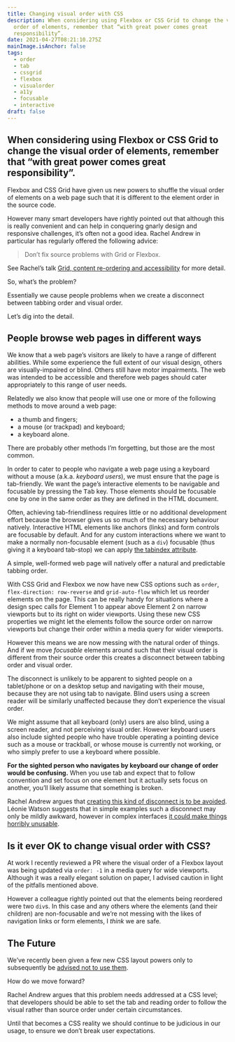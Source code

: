 ```yaml
---
title: Changing visual order with CSS
description: When considering using Flexbox or CSS Grid to change the visual
  order of elements, remember that “with great power comes great
  responsibility”.
date: 2021-04-27T08:21:10.275Z
mainImage.isAnchor: false
tags:
  - order
  - tab
  - cssgrid
  - flexbox
  - visualorder
  - a11y
  - focusable
  - interactive
draft: false
---
```

When considering using Flexbox or CSS Grid to change the visual order of elements, remember that “with great power comes great responsibility”.
---

Flexbox and CSS Grid have given us new powers to shuffle the visual order of elements on a web page such that it is different to the element order in the source code.

However many smart developers have rightly pointed out that although this is really convenient and can help in conquering gnarly design and responsive challenges, it’s often not a good idea. Rachel Andrew in particular has regularly offered the following advice:

> Don’t fix source problems with Grid or Flexbox.

See Rachel’s talk [Grid, content re-ordering and accessibility](https://noti.st/rachelandrew/Mny9Vg/grid-content-re-ordering-and-accessibility#sd6FiEH) for more detail.

So, what’s the problem?

Essentially we cause people problems when we create a disconnect between tabbing order and visual order. 

Let’s dig into the detail.

## People browse web pages in different ways

We know that a web page’s visitors are likely to have a range of different abilities. While some experience the full extent of our visual design, others are visually-impaired or blind. Others still have motor impairments. The web was intended to be accessible and therefore web pages should cater appropriately to this range of user needs.

Relatedly we also know that people will use one or more of the following methods to move around a web page:

- a thumb and fingers; 
- a mouse (or trackpad) and keyboard; 
- a keyboard alone.

There are probably other methods I’m forgetting, but those are the most common.

In order to cater to people who navigate a web page using a keyboard without a mouse (a.k.a. _keyboard users_), we must ensure that the page is tab-friendly. We want the page’s interactive elements to be navigable and focusable by pressing the <kbd>Tab</kbd> key. Those elements should be focusable one by one in the same order as they are defined in the HTML document. 

Often, achieving tab-friendliness requires little or no additional development effort because the browser gives us so much of the necessary behaviour natively. Interactive HTML elements like anchors (links) and form controls are focusable by default. And for any custom interactions where we want to make a normally non-focusable element (such as a `div`) focusable (thus giving it a keyboard tab-stop) we can apply [the tabindex attribute](https://fuzzylogic.me/posts/using-the-tabindex-attribute/).

A simple, well-formed web page will natively offer a natural and predictable tabbing order.

With CSS Grid and Flexbox we now have new CSS options such as `order`, `flex-direction: row-reverse` and `grid-auto-flow` which let us reorder elements on the page. This can be really handy for situations where a design spec calls for Element 1 to appear above Element 2 on narrow viewports but to its right on wider viewports. Using these new CSS properties we might let the elements follow the source order on narrow viewports but change their order within a media query for wider viewports.

However this means we are now messing with the natural order of things. And if we move _focusable_ elements around such that their visual order is different from their source order this creates a disconnect between tabbing order and visual order.

The disconnect is unlikely to be apparent to sighted people on a tablet/phone or on a desktop setup and navigating with their mouse, because they are not using tab to navigate. Blind users using a screen reader will be similarly unaffected because they don’t experience the visual order. 

We might assume that all keyboard (only) users are also blind, using a screen reader, and not perceiving visual order. However keyboard users also include sighted people who have trouble operating a pointing device such as a mouse or trackball, or whose mouse is currently not working, or who simply prefer to use a keyboard where possible. 

**For the sighted person who navigates by keyboard our change of order would be confusing.** When you use tab and expect that to follow convention and set focus on one element but it actually sets focus on another, you’ll likely assume that something is broken.

Rachel Andrew argues that [creating this kind of disconnect is to be avoided](https://rachelandrew.co.uk/archives/2019/06/04/grid-content-re-ordering-and-accessibility/). Léonie Watson suggests that in simple examples such a disconnect may only be mildly awkward, however in complex interfaces [it could make things horribly unusable](https://tink.uk/flexbox-the-keyboard-navigation-disconnect/).

## Is it ever OK to change visual order with CSS?

At work I recently reviewed a PR where the visual order of a Flexbox layout was being updated via `order: -1` in a media query for wide viewports. Although it was a really elegant solution on paper, I advised caution in light of the pitfalls mentioned above.

However a colleague rightly pointed out that the elements being reordered were two `div`s. In this case and any others where the elements (and their children) are non-focusable and we’re not messing with the likes of navigation links or form elements, I _think_ we are safe.

## The Future

We’ve recently been given a few new CSS layout powers only to subsequently be [advised not to use them](https://fuzzylogic.me/posts/using-css-display-contents-to-snap-grandchild-elements-to-a-grid/).

How do we move forward?

Rachel Andrew argues that this problem needs addressed at a CSS level; that developers should be able to set the tab and reading order to follow the visual rather than source order under certain circumstances.

Until that becomes a CSS reality we should continue to be judicious in our usage, to ensure we don’t break user expectations.
